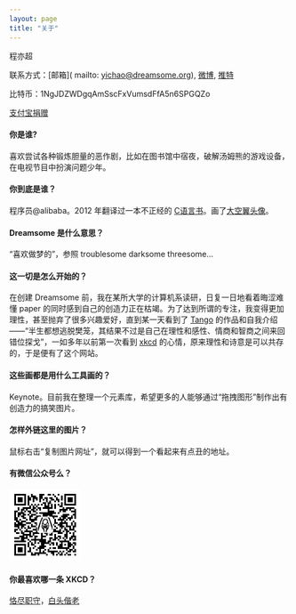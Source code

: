 ```yaml
---
layout: page
title: "关于"
---
```


程亦超

联系方式：[邮箱]( mailto: yichao@dreamsome.org), [微博](http://weibo.com/onesuper), [推特](http://twitter.com/onesuper0)

比特币：1NgJDZWDgqAmSscFxVumsdFfA5n6SPGQZo

[支付宝捐赠](http://blog.chengyichao.info/2015/05/21/donate/)


<div class="faq">
<h4>你是谁?</h4>
<p>喜欢尝试各种锻炼胆量的恶作剧，比如在图书馆中宿夜，破解汤姆熊的游戏设备，在电视节目中扮演问题少年。</p>

<h4>你到底是谁？</h4>

<p>程序员@alibaba。2012 年翻译过一本不正经的 <a href="http://www.amazon.cn/gp/product/B00FG1RW6I">C语言书</a>。画了<a href="http://chengyichao.info/kun/">大空翼头像</a>。</p>


<h4>Dreamsome 是什么意思？</h4>
<p>“喜欢做梦的”，参照 troublesome darksome threesome...</p>

<h4>这一切是怎么开始的？</h4>

<p>在创建 Dreamsome 前，我在某所大学的计算机系读研，日复一日地看着晦涩难懂 paper 的同时感到自己的创造力正在枯竭。为了达到所谓的专注，我变得更加理性，甚至抛弃了很多兴趣爱好，直到某一天看到了 <a href="http://weibo.com/u/1717122750/">Tango</a> 的作品和自我介绍——“半生都想逃脱樊笼，其结果不过是自己在理性和感性、情商和智商之间来回错位探戈”，一如多年以前第一次看到 <a href="http://xkcd.com/">xkcd</a> 的心情，原来理性和诗意是可以共存的，于是便有了这个网站。</p>

<h4>这些画都是用什么工具画的？</h4>
<p>Keynote。目前我在整理一个元素库，希望更多的人能够通过“拖拽图形”制作出有创造力的搞笑图片。

<h4>怎样外链这里的图片？</h4>
<p>鼠标右击“复制图片网址”，就可以得到一个看起来有点丑的地址。</p>

<h4 id="wechat">有微信公众号么？</h4>
<p><img src="/images/wechat.jpg" width="129"/></p>

<h4>你最喜欢哪一条 XKCD？</h4>
<p><a href="https://xkcd.com/705/">恪尽职守</a>，<a href="https://xkcd.com/572/">白头偕老</a></p>



</div>

